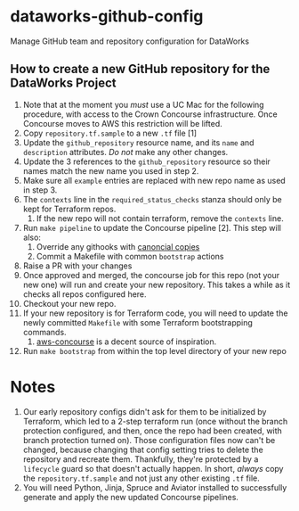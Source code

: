 # dataworks-github-config
Manage GitHub team and repository configuration for DataWorks

## How to create a new GitHub repository for the DataWorks Project

1. Note that at the moment you *must* use a UC Mac for the following procedure,
   with access to the Crown Concourse infrastructure. Once Concourse moves to
   AWS this restriction will be lifted.
1. Copy `repository.tf.sample` to a new `.tf` file [1]
1. Update the `github_repository` resource name, and its `name` and `description` attributes. *Do not* make any other changes.
1. Update the 3 references to the `github_repository` resource so their names match the new name you used in step 2.
1. Make sure all `example` entries are replaced with new repo name as used in step 3.
1. The `contexts` line in the `required_status_checks` stanza should only be kept for Terraform repos. 
   1. If the new repo will not contain terraform, remove the `contexts` line.
1. Run `make pipeline` to update the Concourse pipeline [2]. This step will also:
   1. Override any githooks with [canoncial copies](.githooks)
   1. Commit a Makefile with common `bootstrap` actions
1. Raise a PR with your changes
1. Once approved and merged, the concourse job for this repo (not your new one) will run and create your new repository. This takes a while as it checks all repos configured here.
1. Checkout your new repo.
1. If your new repository is for Terraform code, you will need to update the newly committed `Makefile` with some Terraform bootstrapping commands.
   1. [aws-concourse](https://github.com/dwp/aws-concourse/blob/master/Makefile) is a decent source of inspiration.
1. Run `make bootstrap` from within the top level directory of your new repo

# Notes

1. Our early repository configs didn't ask for them to be initialized by Terraform, which led to a 2-step terraform run (once without the branch protection configured, and then, once the repo had been created, with branch protection turned on). Those configuration files now can't be changed, because changing that config setting tries to delete the repository and recreate them. Thankfully, they're protected by a `lifecycle` guard so that doesn't actually happen. In short, *always* copy the `repository.tf.sample` and not just any other existing `.tf` file.
1. You will need Python, Jinja, Spruce and Aviator installed to successfully generate and apply the new updated Concourse pipelines.
